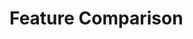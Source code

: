 # Feature Comparison

<!-- TODO

- comparison with bartib
- comparison with timetracking
- comparison with vayu

-->
